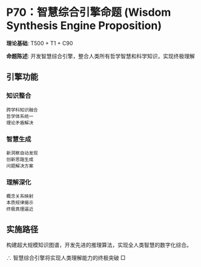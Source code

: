 # P70：智慧综合引擎命题 (Wisdom Synthesis Engine Proposition)

**理论基础**: T500 + T1 + C90

**命题陈述**: 开发智慧综合引擎，整合人类所有哲学智慧和科学知识，实现终极理解

## 引擎功能

### 知识整合
```
跨学科知识融合
哲学体系统一
理论矛盾解决
```

### 智慧生成
```
新洞察自动发现
创新思路生成
问题解决方案
```

### 理解深化
```
概念关系映射
本质规律揭示
终极真理逼近
```

## 实施路径

构建超大规模知识图谱，开发先进的推理算法，实现全人类智慧的数字化综合。

∴ 智慧综合引擎将实现人类理解能力的终极突破 □